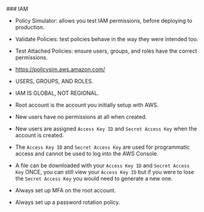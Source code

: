 ### IAM

- Policy Simulator: allows you test IAM permissions, before deploying to production.
- Validate Policies: test policies behave in the way they were intended too.
- Test Attached Policies: ensure users, groups, and roles have the correct permissions.
- https://policysim.aws.amazon.com/

- USERS, GROUPS, AND ROLES.

- IAM IS GLOBAL, NOT REGIONAL.

- Root account is the account you initially setup with AWS.

- New users have no permissions at all when created.

- New users are assigned `Access Key ID` and `Secret Access Key` when the account is created.

- The `Access Key ID` and `Secret Access Key` are used for programmatic access and cannot be used to log into the AWS Console.

- A file can be downloaded with your `Access Key ID` and `Secret Access Key` ONCE, you can still view your `Access Key ID` but if you were to lose the `Secret Access Key` you would need to generate a new one.

- Always set up MFA on the root account.

- Always set up a password rotation policy.
